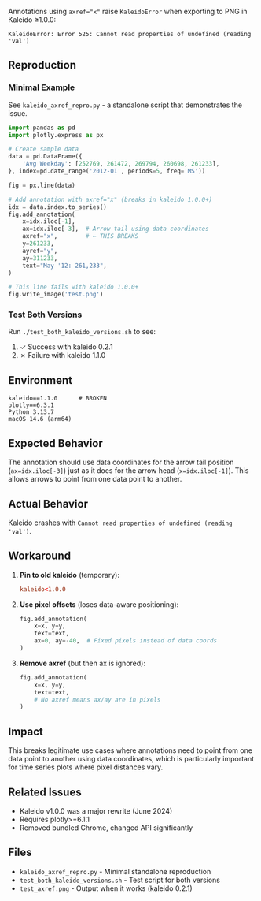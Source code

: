 Annotations using `axref="x"` raise `KaleidoError` when exporting to PNG in Kaleido ≥1.0.0:

```
KaleidoError: Error 525: Cannot read properties of undefined (reading 'val')
```

## Reproduction

### Minimal Example

See `kaleido_axref_repro.py` - a standalone script that demonstrates the issue.

```python
import pandas as pd
import plotly.express as px

# Create sample data
data = pd.DataFrame({
    'Avg Weekday': [252769, 261472, 269794, 260698, 261233],
}, index=pd.date_range('2012-01', periods=5, freq='MS'))

fig = px.line(data)

# Add annotation with axref="x" (breaks in kaleido 1.0.0+)
idx = data.index.to_series()
fig.add_annotation(
    x=idx.iloc[-1],
    ax=idx.iloc[-3],  # Arrow tail using data coordinates
    axref="x",        # ← THIS BREAKS
    y=261233,
    ayref="y",
    ay=311233,
    text="May '12: 261,233",
)

# This line fails with kaleido 1.0.0+
fig.write_image('test.png')
```

### Test Both Versions

Run `./test_both_kaleido_versions.sh` to see:
1. ✓ Success with kaleido 0.2.1
2. ✗ Failure with kaleido 1.1.0

## Environment

```
kaleido==1.1.0      # BROKEN
plotly==6.3.1
Python 3.13.7
macOS 14.6 (arm64)
```

## Expected Behavior

The annotation should use data coordinates for the arrow tail position (`ax=idx.iloc[-3]`) just as it does for the arrow head (`x=idx.iloc[-1]`). This allows arrows to point from one data point to another.

## Actual Behavior

Kaleido crashes with `Cannot read properties of undefined (reading 'val')`.

## Workaround

1. **Pin to old kaleido** (temporary):
   ```toml
   kaleido<1.0.0
   ```

2. **Use pixel offsets** (loses data-aware positioning):
   ```python
   fig.add_annotation(
       x=x, y=y,
       text=text,
       ax=0, ay=-40,  # Fixed pixels instead of data coords
   )
   ```

3. **Remove axref** (but then ax is ignored):
   ```python
   fig.add_annotation(
       x=x, y=y,
       text=text,
       # No axref means ax/ay are in pixels
   )
   ```

## Impact

This breaks legitimate use cases where annotations need to point from one data point to another using data coordinates, which is particularly important for time series plots where pixel distances vary.

## Related Issues

- Kaleido v1.0.0 was a major rewrite (June 2024)
- Requires plotly>=6.1.1
- Removed bundled Chrome, changed API significantly

## Files

- `kaleido_axref_repro.py` - Minimal standalone reproduction
- `test_both_kaleido_versions.sh` - Test script for both versions
- `test_axref.png` - Output when it works (kaleido 0.2.1)
